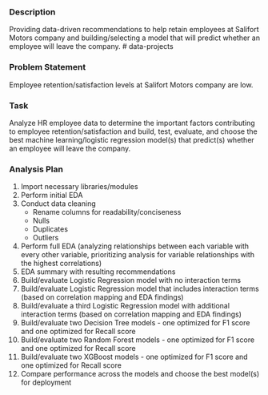 ### Description 

Providing data-driven recommendations to help retain employees at Salifort Motors company and building/selecting a model that 
will predict whether an employee will leave the company. # data-projects

### Problem Statement 

Employee retention/satisfaction levels at Salifort Motors company are low.

### Task 

Analyze HR employee data to determine the important factors contributing to employee retention/satisfaction and build,
test, evaluate, and choose the best machine learning/logistic regression model(s) that predict(s) whether an employee will leave
the company.

### Analysis Plan

1. Import necessary libraries/modules
2. Perform initial EDA
3. Conduct data cleaning
   - Rename columns for readability/conciseness
   - Nulls
   - Duplicates
   - Outliers
4. Perform full EDA (analyzing relationships between each variable with every other variable, prioritizing analysis for variable
   relationships with the highest correlations)
5. EDA summary with resulting recommendations
6. Build/evaluate Logistic Regression model with no interaction terms
7. Build/evaluate Logistic Regression model that includes interaction terms (based on correlation mapping and EDA findings)
8. Build/evaluate a third Logistic Regression model with additional interaction terms (based on correlation mapping and EDA findings)
9. Build/evaluate two Decision Tree models - one optimized for F1 score and one optimized for Recall score
10. Build/evaluate two Random Forest models - one optimized for F1 score and one optimized for Recall score
11. Build/evaluate two XGBoost models - one optimized for F1 score and one optimized for Recall score
12. Compare performance across the models and choose the best model(s) for deployment
